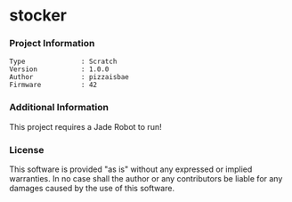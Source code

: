 stocker
================



### Project Information
```
Type              : Scratch
Version           : 1.0.0
Author            : pizzaisbae
Firmware          : 42
```

### Additional Information
This project requires a Jade Robot to run!

### License
This software is provided "as is" without any expressed or implied warranties.  In no case shall the author or any contributors be liable for any damages caused by the use of this software.

